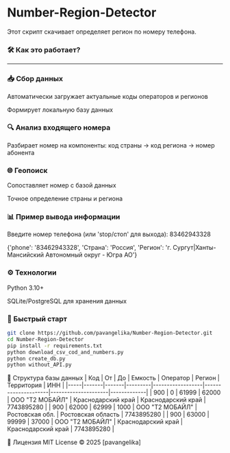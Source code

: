 ﻿# Number-Region-Detector
Этот скрипт скачивает определяет регион по номеру телефона.

### 🛠 Как это работает?
<hr>

### 📥 Сбор данных

Автоматически загружает актуальные коды операторов и регионов

Формирует локальную базу данных

### 🔍 Анализ входящего номера
Разбирает номер на компоненты: код страны → код региона → номер абонента

### 🌐 Геопоиск
Сопоставляет номер с базой данных

Точное определение страны и региона

### 📊 Пример вывода информации
Введите номер телефона (или 'stop/стоп' для выхода): 83462943328

{'phone': '83462943328', 'Страна': 'Россия', 'Регион': 'г. Сургут|Ханты-Мансийский Автономный округ - Югра АО'}


### ⚙️ Технологии
Python 3.10+

SQLite/PostgreSQL для хранения данных

### 🚀 Быстрый старт
```bash
git clone https://github.com/pavangelika/Number-Region-Detector.git
cd Number-Region-Detector
pip install -r requirements.txt
python download_csv_cod_and_numbers.py
python create_db.py
python without_API.py
```

📁 Структура базы данных
| Код | От    | До    | Емкость | Оператор         | Регион              | Территория          | ИНН         |
|-----|-------|-------|---------|------------------|---------------------|---------------------|-------------|
| 900 | 0     | 61999 | 62000   | ООО "Т2 МОБАЙЛ"  | Краснодарский край  | Краснодарский край  | 7743895280  |
| 900 | 62000 | 62999 | 1000    | ООО "Т2 МОБАЙЛ"  | Ростовская обл.     | Ростовская область  | 7743895280  |
| 900 | 63000 | 99999 | 37000   | ООО "Т2 МОБАЙЛ"  | Краснодарский край  | Краснодарский край  | 7743895280  |


📜 Лицензия
MIT License © 2025 [pavangelika]
